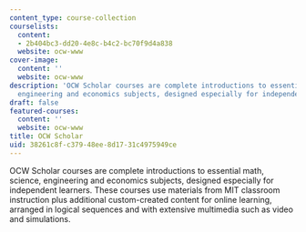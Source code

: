 ```yaml
---
content_type: course-collection
courselists:
  content:
  - 2b404bc3-dd20-4e8c-b4c2-bc70f9d4a838
  website: ocw-www
cover-image:
  content: ''
  website: ocw-www
description: 'OCW Scholar courses are complete introductions to essential math, science,
  engineering and economics subjects, designed especially for independent learners. '
draft: false
featured-courses:
  content: ''
  website: ocw-www
title: OCW Scholar
uid: 38261c8f-c379-48ee-8d17-31c4975949ce
---
```

OCW Scholar courses are complete introductions to essential math, science, engineering and economics subjects, designed especially for independent learners. These courses use materials from MIT classroom instruction plus additional custom-created content for online learning, arranged in logical sequences and with extensive multimedia such as video and simulations.